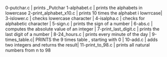 0-putchar.c | prints _Putchar
1-alphabet.c | prints the alphabets in lowercase
2-print_alphabet_x10.c | prints 10 times the alphabet i lowrrcase|
3-islower.c | checks lowercase character |
4-isalpha.c | checks for alphabetic character |
5-sign.c | prints the sign of a number |
6-abs.c | computes the absolute value of an integer |
7-print_last_digit.c | prints the last digit of a number |
8-24_hours.c | prints every minute of the day |
9-times_table.c| PRINTS the 9 times table , starting with 0 |
10-add.c | adds two integers and returns the result|
11-print_to_98.c | prints all natural numbers from n to 98
